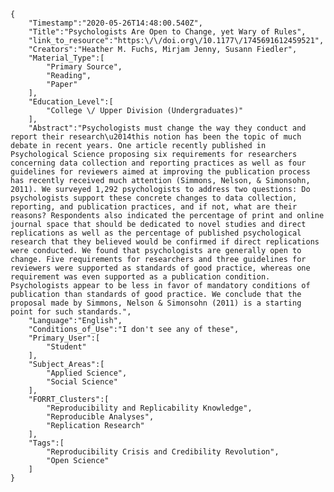 
    {
        "Timestamp":"2020-05-26T14:48:00.540Z",
        "Title":"Psychologists Are Open to Change, yet Wary of Rules",
        "link_to_resource":"https:\/\/doi.org\/10.1177\/1745691612459521",
        "Creators":"Heather M. Fuchs, Mirjam Jenny, Susann Fiedler",
        "Material_Type":[
            "Primary Source",
            "Reading",
            "Paper"
        ],
        "Education_Level":[
            "College \/ Upper Division (Undergraduates)"
        ],
        "Abstract":"Psychologists must change the way they conduct and report their research\u2014this notion has been the topic of much debate in recent years. One article recently published in Psychological Science proposing six requirements for researchers concerning data collection and reporting practices as well as four guidelines for reviewers aimed at improving the publication process has recently received much attention (Simmons, Nelson, & Simonsohn, 2011). We surveyed 1,292 psychologists to address two questions: Do psychologists support these concrete changes to data collection, reporting, and publication practices, and if not, what are their reasons? Respondents also indicated the percentage of print and online journal space that should be dedicated to novel studies and direct replications as well as the percentage of published psychological research that they believed would be confirmed if direct replications were conducted. We found that psychologists are generally open to change. Five requirements for researchers and three guidelines for reviewers were supported as standards of good practice, whereas one requirement was even supported as a publication condition. Psychologists appear to be less in favor of mandatory conditions of publication than standards of good practice. We conclude that the proposal made by Simmons, Nelson & Simonsohn (2011) is a starting point for such standards.",
        "Language":"English",
        "Conditions_of_Use":"I don't see any of these",
        "Primary_User":[
            "Student"
        ],
        "Subject_Areas":[
            "Applied Science",
            "Social Science"
        ],
        "FORRT_Clusters":[
            "Reproducibility and Replicability Knowledge",
            "Reproducible Analyses",
            "Replication Research"
        ],
        "Tags":[
            "Reproducibility Crisis and Credibility Revolution",
            "Open Science"
        ]
    }
